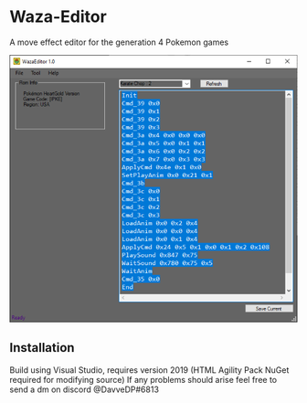# Waza-Editor
A move effect editor for the generation 4 Pokemon games

![Demo image](demo.png)

## Installation
Build using Visual Studio, requires version 2019 (HTML Agility Pack NuGet required for modifying source)
If any problems should arise feel free to send a dm on discord @DavveDP#6813